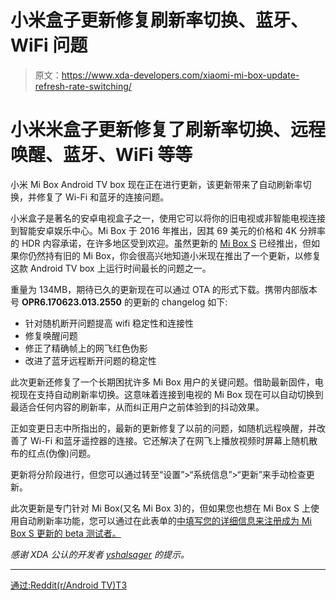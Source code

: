 # 小米盒子更新修复刷新率切换、蓝牙、WiFi 问题

> 原文：<https://www.xda-developers.com/xiaomi-mi-box-update-refresh-rate-switching/>

# 小米米盒子更新修复了刷新率切换、远程唤醒、蓝牙、WiFi 等等

小米 Mi Box Android TV box 现在正在进行更新，该更新带来了自动刷新率切换，并修复了 Wi-Fi 和蓝牙的连接问题。

小米盒子是著名的安卓电视盒子之一，使用它可以将你的旧电视或非智能电视连接到智能安卓娱乐中心。Mi Box 于 2016 年推出，因其 69 美元的价格和 4K 分辨率的 HDR 内容承诺，在许多地区受到欢迎。虽然更新的 [Mi Box S](https://www.xda-developers.com/xiaomi-mi-box-s-android-oreo-assitant-4k-hdr/) 已经推出，但如果你仍然持有旧的 Mi Box，你会很高兴地知道小米现在推出了一个更新，以修复这款 Android TV box 上运行时间最长的问题之一。

重量为 134MB，期待已久的更新现在可以通过 OTA 的形式下载。携带内部版本号 **OPR6.170623.013.2550** 的更新的 changelog 如下:

*   针对随机断开问题提高 wifi 稳定性和连接性
*   修复唤醒问题
*   修正了精确帧上的网飞红色伪影
*   改进了蓝牙远程断开问题的稳定性

此次更新还修复了一个长期困扰许多 Mi Box 用户的关键问题。借助最新固件，电视现在支持自动刷新率切换。这意味着连接到电视的 Mi Box 现在可以自动切换到最适合任何内容的刷新率，从而纠正用户之前体验到的抖动效果。

正如变更日志中所指出的，最新的更新修复了以前的问题，如随机远程唤醒，并改善了 Wi-Fi 和蓝牙遥控器的连接。它还解决了在网飞上播放视频时屏幕上随机散布的红点(伪像)问题。

更新将分阶段进行，但您可以通过转至“设置”>“系统信息”>“更新”来手动检查更新。

此次更新是专门针对 Mi Box(又名 Mi Box 3)的，但如果您也想在 Mi Box S 上使用自动刷新率功能，您可以通过在此表单的[中填写您的详细信息来注册成为 Mi Box S 更新的 beta 测试者。](https://docs.google.com/forms/d/e/1FAIpQLScxERkGjQltBoAzi7_pTkPW4jVACQreqKFwKIYUgi6AKK5XeQ/viewform)

*感谢 XDA 公认的开发者 [yshalsager](https://forum.xda-developers.com/member.php?u=6084385) 的提示。*

* * *

[通过:Reddit(r/Android TV)T3](https://www.reddit.com/r/AndroidTV/comments/b4004c/a_new_mibox_update_released_for_everybody/)